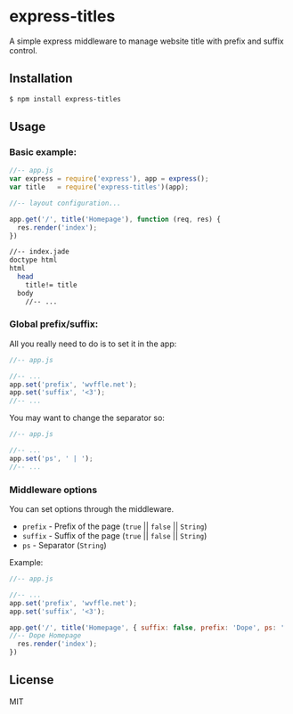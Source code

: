 # express-titles
A simple express middleware to manage website title with prefix and suffix control.

## Installation
```sh
$ npm install express-titles
```

## Usage
### Basic example:
```js
//-- app.js
var express = require('express'), app = express();
var title   = require('express-titles')(app);

//-- layout configuration...

app.get('/', title('Homepage'), function (req, res) {
  res.render('index');
})
```
```sh
//-- index.jade
doctype html
html
  head
    title!= title
  body
    //-- ...
```
### Global prefix/suffix:
All you really need to do is to set it in the app:
```js
//-- app.js

//-- ...
app.set('prefix', 'wvffle.net');
app.set('suffix', '<3');
//-- ...
```
You may want to change the separator so:
```js
//-- app.js

//-- ...
app.set('ps', ' | ');
//-- ...
```

### Middleware options
You can set options through the middleware.
 - ` prefix ` - Prefix of the page (`true` || `false` || `String`)
 - ` suffix ` - Suffix of the page (`true` || `false` || `String`)
 - ` ps ` - Separator (`String`)

Example:
```js
//-- app.js

//-- ...
app.set('prefix', 'wvffle.net');
app.set('suffix', '<3');

app.get('/', title('Homepage', { suffix: false, prefix: 'Dope', ps: ' '}), function (req, res) {
//-- Dope Homepage
  res.render('index');
})
```

## License
MIT
